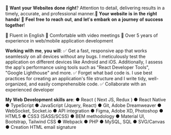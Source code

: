 🤌 𝐖𝐚𝐧𝐭 𝐲𝐨𝐮𝐫 𝐖𝐞𝐛𝐬𝐢𝐭𝐞𝐬 𝐝𝐨𝐧𝐞 𝐫𝐢𝐠𝐡𝐭? Attention to detail, delivering results in a timely, accurate, and professional manner.💪 𝐘𝐨𝐮𝐫 𝐰𝐞𝐛𝐬𝐢𝐭𝐞 𝐢𝐬 𝐢𝐧 𝐭𝐡𝐞 𝐫𝐢𝐠𝐡𝐭 𝐡𝐚𝐧𝐝𝐬! 🚀 𝐅𝐞𝐞𝐥 𝐟𝐫𝐞𝐞 𝐭𝐨 𝐫𝐞𝐚𝐜𝐡 𝐨𝐮𝐭, 𝐚𝐧𝐝 𝐥𝐞𝐭'𝐬 𝐞𝐦𝐛𝐚𝐫𝐤 𝐨𝐧 𝐚 𝐣𝐨𝐮𝐫𝐧𝐞𝐲 𝐨𝐟 𝐬𝐮𝐜𝐜𝐞𝐬𝐬 𝐭𝐨𝐠𝐞𝐭𝐡𝐞𝐫!

🌟 Fluent in English
🌟 Comfortable with video meetings
🌟 Over 5 years of experience in web/mobile application development

𝐖𝐨𝐫𝐤𝐢𝐧𝐠 𝐰𝐢𝐭𝐡 𝐦𝐞, 𝐲𝐨𝐮 𝐰𝐢𝐥𝐥:
✅ Get a fast, responsive app that works seamlessly on all devices without any bugs. I meticulously test the application on different devices like Android and iOS. Additionally, I assess the app's performance using tools such as "React Developer Tools", "Google Lighthouse" and more.
✅ Forget what bad code is. I use best practices for creating an application's file structure and I write tidy, well-organized, and easily comprehensible code.
✅ Collaborate with an experienced developer

𝐌𝐲 𝐖𝐞𝐛 𝐃𝐞𝐯𝐞𝐥𝐨𝐩𝐦𝐞𝐧𝐭 𝐬𝐤𝐢𝐥𝐥𝐬 𝐚𝐫𝐞:
● React ( Next JS, Redux )
● React Native
● TypeScript
● JavaScript (Jquery, React)
● Git, Adobe Dreamweaver
● WebSocket, Socket.io
● API integration
● Figma, Adobe XD, Photoshop
● HTML5
● CSS3 (SASS/SCSS)
● BEM methodology
● Material UI, Bootstrap, Tailwind CSS
● Webpack
● PHP
● MySQL, SQL
● SVG/Canvas
● Creation HTML email signature
